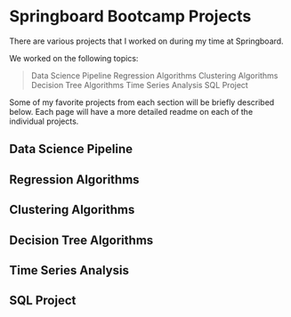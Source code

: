 # Springboard Bootcamp Projects

There are various projects that I worked on during my time at Springboard. 

We worked on the following topics:
> Data Science Pipeline 
> Regression Algorithms 
> Clustering Algorithms 
> Decision Tree Algorithms 
> Time Series Analysis 
> SQL Project 

Some of my favorite projects from each section will be briefly described below. Each page will have a more detailed readme on each of the individual projects.

## Data Science Pipeline

## Regression Algorithms

## Clustering Algorithms

## Decision Tree Algorithms

## Time Series Analysis

## SQL Project

